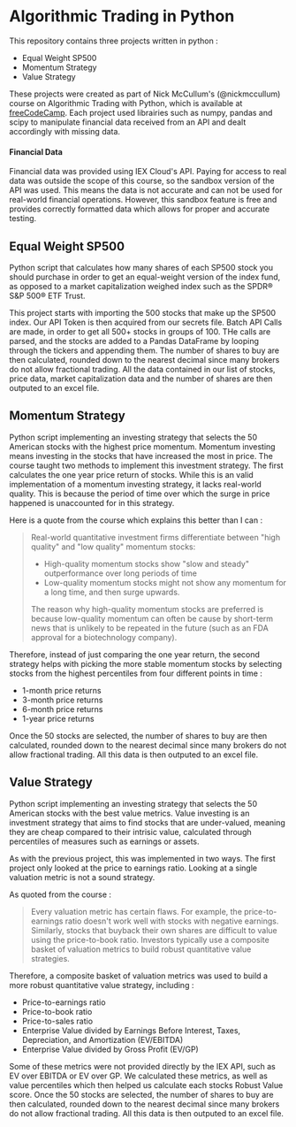 # Algorithmic Trading in Python

This repository contains three projects written in python :

-   Equal Weight SP500
-   Momentum Strategy
-   Value Strategy

These projects were created as part of Nick McCullum's (@nickmccullum) course on Algorithmic Trading with Python, which is available at [freeCodeCamp](https://github.com/freeCodeCamp).
Each project used librairies such as numpy, pandas and scipy to manipulate financial data received from an API and dealt accordingly with missing data.

#### Financial Data

Financial data was provided using IEX Cloud's API. Paying for access to real data was outside the scope of this course, so the sandbox version of the API was used.
This means the data is not accurate and can not be used for real-world financial operations. However, this sandbox feature is free and provides correctly formatted data which allows for proper and accurate testing.

## Equal Weight SP500

Python script that calculates how many shares of each SP500 stock you should purchase in order to get an equal-weight version of the index fund, as opposed to a market capitalization weighed index such as the SPDR® S&P 500® ETF Trust.

This project starts with importing the 500 stocks that make up the SP500 index. Our API Token is then acquired from our secrets file.
Batch API Calls are made, in order to get all 500+ stocks in groups of 100. THe calls are parsed, and the stocks are added to a Pandas DataFrame by looping through the tickers and appending them. The number of shares to buy are then calculated, rounded down to the nearest decimal since many brokers do not allow fractional trading.
All the data contained in our list of stocks, price data, market capitalization data and the number of shares are then outputed to an excel file.

## Momentum Strategy

Python script implementing an investing strategy that selects the 50 American stocks with the highest price momentum. Momentum investing means investing in the stocks that have increased the most in price. The course taught two methods to implement this investment strategy. The first calculates the one year price return of stocks. While this is an valid implementation of a momentum investing strategy, it lacks real-world quality. This is because the period of time over which the surge in price happened is unaccounted for in this strategy.

Here is a quote from the course which explains this better than I can :

> Real-world quantitative investment firms differentiate between "high quality" and "low quality" momentum stocks:
>
> -   High-quality momentum stocks show "slow and steady" outperformance over long periods of time
> -   Low-quality momentum stocks might not show any momentum for a long time, and then surge upwards.
>
> The reason why high-quality momentum stocks are preferred is because low-quality momentum can often be cause by short-term news that is unlikely to be repeated in the future (such as an FDA approval for a biotechnology company).

Therefore, instead of just comparing the one year return, the second strategy helps with picking the more stable momentum stocks by selecting stocks from the highest percentiles from four different points in time :

-   1-month price returns
-   3-month price returns
-   6-month price returns
-   1-year price returns

Once the 50 stocks are selected, the number of shares to buy are then calculated, rounded down to the nearest decimal since many brokers do not allow fractional trading. All this data is then outputed to an excel file.

## Value Strategy

Python script implementing an investing strategy that selects the 50 American stocks with the best value metrics. Value investing is an investment strategy that aims to find stocks that are under-valued, meaning they are cheap compared to their intrisic value, calculated through percentiles of measures such as earnings or assets.

As with the previous project, this was implemented in two ways. The first project only looked at the price to earnings ratio. Looking at a single valuation metric is not a sound strategy.

As quoted from the course :

> Every valuation metric has certain flaws.
> For example, the price-to-earnings ratio doesn't work well with stocks with negative earnings.
> Similarly, stocks that buyback their own shares are difficult to value using the price-to-book ratio.
> Investors typically use a composite basket of valuation metrics to build robust quantitative value strategies.

Therefore, a composite basket of valuation metrics was used to build a more robust quantitative value strategy, including :

-   Price-to-earnings ratio
-   Price-to-book ratio
-   Price-to-sales ratio
-   Enterprise Value divided by Earnings Before Interest, Taxes, Depreciation, and Amortization (EV/EBITDA)
-   Enterprise Value divided by Gross Profit (EV/GP)

Some of these metrics were not provided directly by the IEX API, such as EV over EBITDA or EV over GP. We calculated these metrics, as well as value percentiles which then helped us calculate each stocks Robust Value score. Once the 50 stocks are selected, the number of shares to buy are then calculated, rounded down to the nearest decimal since many brokers do not allow fractional trading. All this data is then outputed to an excel file.
